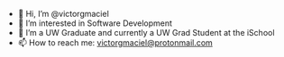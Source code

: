 - 👋 Hi, I’m @victorgmaciel
- 👀 I’m interested in Software Development
- 🌱 I’m a UW Graduate and currently a UW Grad Student at the iSchool
- 📫 How to reach me: victorgmaciel@protonmail.com


